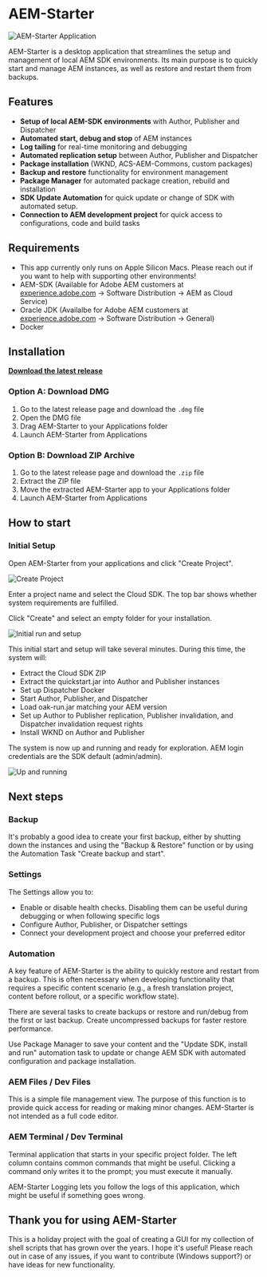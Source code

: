 # AEM-Starter

![AEM-Starter Application](doc/screenshots/howtostart5.png)

AEM-Starter is a desktop application that streamlines the setup and management of local AEM SDK environments. Its main purpose is to quickly start and manage AEM instances, as well as restore and restart them from backups.

## Features

- **Setup of local AEM-SDK environments** with Author, Publisher and Dispatcher
- **Automated start, debug and stop** of AEM instances
- **Log tailing** for real-time monitoring and debugging
- **Automated replication setup** between Author, Publisher and Dispatcher
- **Package installation** (WKND, ACS-AEM-Commons, custom packages)
- **Backup and restore** functionality for environment management
- **Package Manager** for automated package creation, rebuild and installation
- **SDK Update Automation** for quick update or change of SDK with automated setup.
- **Connection to AEM development project** for quick access to configurations, code and build tasks

## Requirements

- This app currently only runs on Apple Silicon Macs. Please reach out if you want to help with supporting other environments!
- AEM-SDK (Available for Adobe AEM customers at [experience.adobe.com](https://experience.adobe.com/#/downloads/content/software-distribution/en/aemcloud.html) -> Software Distribution -> AEM as Cloud Service)
- Oracle JDK (Availalbe for Adobe AEM customers at [experience.adobe.com](https://experience.adobe.com/#/downloads/content/software-distribution/en/general.html) -> Software Distribution -> General)
- Docker

## Installation

**[Download the latest release](https://github.com/dfoerderreuther/aemstarter/releases/latest)**

### Option A: Download DMG

1. Go to the latest release page and download the `.dmg` file
2. Open the DMG file
3. Drag AEM-Starter to your Applications folder
4. Launch AEM-Starter from Applications

### Option B: Download ZIP Archive

1. Go to the latest release page and download the `.zip` file
2. Extract the ZIP file
3. Move the extracted AEM-Starter app to your Applications folder
4. Launch AEM-Starter from Applications

## How to start

### Initial Setup

Open AEM-Starter from your applications and click "Create Project".

![Create Project](doc/screenshots/howtostart1.png)

Enter a project name and select the Cloud SDK. The top bar shows whether system requirements are fulfilled.

Click "Create" and select an empty folder for your installation.

![Initial run and setup](doc/screenshots/howtostart4.png)

This initial start and setup will take several minutes. During this time, the system will:

- Extract the Cloud SDK ZIP
- Extract the quickstart.jar into Author and Publisher instances
- Set up Dispatcher Docker
- Start Author, Publisher, and Dispatcher
- Load oak-run.jar matching your AEM version
- Set up Author to Publisher replication, Publisher invalidation, and Dispatcher invalidation request rights
- Install WKND on Author and Publisher

The system is now up and running and ready for exploration. AEM login credentials are the SDK default (admin/admin).

![Up and running](doc/screenshots/howtostart5.png)

## Next steps

### Backup

It's probably a good idea to create your first backup, either by shutting down the instances and using the "Backup & Restore" function or by using the Automation Task "Create backup and start".

### Settings

The Settings allow you to:

- Enable or disable health checks. Disabling them can be useful during debugging or when following specific logs
- Configure Author, Publisher, or Dispatcher settings
- Connect your development project and choose your preferred editor

### Automation

A key feature of AEM-Starter is the ability to quickly restore and restart from a backup. This is often necessary when developing functionality that requires a specific content scenario (e.g., a fresh translation project, content before rollout, or a specific workflow state).

There are several tasks to create backups or restore and run/debug from the first or last backup. Create uncompressed backups for faster restore performance.

Use Package Manager to save your content and the "Update SDK, install and run" automation task to update or change AEM SDK with automated configuration and package installation.

### AEM Files / Dev Files

This is a simple file management view. The purpose of this function is to provide quick access for reading or making minor changes. AEM-Starter is not intended as a full code editor.

### AEM Terminal / Dev Terminal

Terminal application that starts in your specific project folder. The left column contains common commands that might be useful. Clicking a command only writes it to the prompt; you must execute it manually.

AEM-Starter Logging lets you follow the logs of this application, which might be useful if something goes wrong.

## Thank you for using AEM-Starter

This is a holiday project with the goal of creating a GUI for my collection of shell scripts that has grown over the years. I hope it's useful! Please reach out in case of any issues, if you want to contribute (Windows support?) or have ideas for new functionality.
